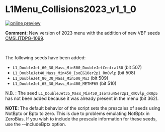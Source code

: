 # L1Menu_Collisions2023_v1_1_0

[![online preview](https://img.shields.io/badge/Online%20preview-click%20here-blue)](https://htmlpreview.github.io/?https://github.com/caruta/L1MenuRun3/blob/master/development/L1Menu_Collisions2023_v1_1_0/L1Menu_Collisions2023_v1_1_0.html)



**Comment:** 
New version of 2023 menu with the addition of new VBF seeds [CMSLITDPG-1099](https://its.cern.ch/jira/browse/CMSLITDPG-1099).

<br/>

The following seeds have been added:
   - `L1_DoubleJet_60_30_Mass_Min500_DoubleJetCentral50` (bit 507)
   - `L1_DoubleJet40_Mass_Min450_IsoEG10er2p1_RmOvlp` (bit 508)
   - `L1_DoubleJet_80_30_Mass_Min500_Mu3` (bit 509)
   - `L1_DoubleJet_65_30_Mass_Min400_METHF65` (bit 510)

N.B. : The seed `L1_DoubleJet35_Mass_Min450_IsoTau45er2p1_RmOvlp_dR0p5 ` has not been added because it was already present in the menu (bit 362).
<br/>

**NOTE**: The default behavior of the script sets the prescales of seeds using NotBptx or Bptx to zero. This is due to problems emulating NotBptx in ZeroBias. If you wish to include the prescale information for these seeds, use the --includeBptx option.
